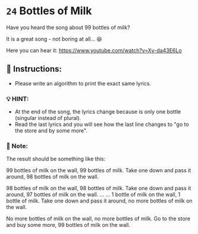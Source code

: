 # `24` Bottles of Milk 

Have you heard the song about 99 bottles of milk? 

It is a great song - not boring at all... :laughing: 

Here you can hear it: https://www.youtube.com/watch?v=Xy-da43E6Lo

## :pencil: Instructions:
* Please write an algorithm to print the exact same lyrics.

### :bulb: HINT:
* At the end of the song, the lyrics change because is only one bottle (singular instead of plural).
* Read the last lyrics and you will see how the last line changes to "go to the store and by some more".

### :scroll: Note:
The result should be something like this:

99 bottles of milk on the wall, 99 bottles of milk. 
Take one down and pass it around, 98 bottles of milk on the wall.

98 bottles of milk on the wall, 98 bottles of milk.
Take one down and pass it around, 97 bottles of milk on the wall.
...
...
1 bottle of milk on the wall, 1 bottle of milk.
Take one down and pass it around, no more bottles of milk on the wall.

No more bottles of milk on the wall, no more bottles of milk. 
Go to the store and buy some more, 99 bottles of milk on the wall.